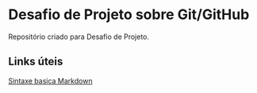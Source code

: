 # Desafio de Projeto sobre Git/GitHub
Repositório criado para Desafio de Projeto.


## Links úteis
[Sintaxe basica Markdown](https://www.markdownguide.org/basic-syntax/)
